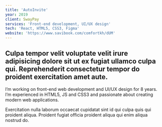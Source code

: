 ```yaml
---
title: 'AutoInvite'
year: 2019
client: SwayPay
services: 'Front-end development, UI/UX design'
tech: 'React, HTML5, CSS3, Figma'
website: 'https://www.savibook.com/comfortkh/dUM'
---
```

## Culpa tempor velit voluptate velit irure adipisicing dolore sit ut ex fugiat ullamco culpa qui. Reprehenderit consectetur tempor do proident exercitation amet aute.

I’m working on front-end web development and UI/UX design for 8 years. I’m experienced in HTML5, JS and CSS3 and passionate about creating modern web applications.

Exercitation nulla laborum occaecat cupidatat sint id qui culpa quis qui proident aliqua. Proident fugiat officia proident aliqua qui enim aliqua nostrud do.


